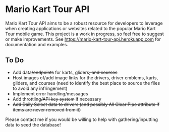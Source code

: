# Mario Kart Tour API

Mario Kart Tour API aims to be a robust resource for developers to leverage when creating applications or websites related to the popular Mario Kart Tour mobile game.  This project is a work in progress, so feel free to suggest or make improvements.  See https://mario-kart-tour-api.herokuapp.com for documentation and examples.

## To Do

- Add data~~/endpoints~~ for karts, gliders~~, and courses~~
- Host images of/add image links for the drivers, driver emblems, karts, gliders, and courses (need to identify the best place to source the files to avoid any infringement)
- Implement error handling/messages
- Add throttling~~/API key system~~ if necessary
- ~~Add Daily Select data to drivers (and possibly All Clear Pipe attribute if items are never removed from it)~~

Please contact me if you would be willing to help with gathering/inputting data to seed the database!
